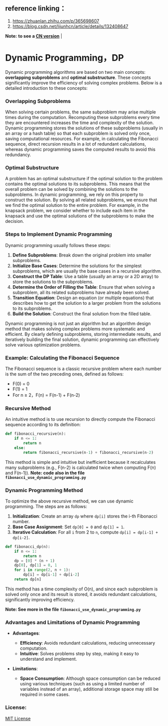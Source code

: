 ## reference linking：

1. https://zhuanlan.zhihu.com/p/365698607
2. https://blog.csdn.net/lijunhcn/article/details/132408647

**Note:** **to see a [CN version](CN.md)** |

# Dynamic Programming，DP

Dynamic programming algorithms are based on two main concepts: **overlapping subproblems** and **optimal substructure**. These concepts significantly improve the efficiency of solving complex problems. Below is a detailed introduction to these concepts:

### Overlapping Subproblems

When solving certain problems, the same subproblem may arise multiple times during the computation. Recomputing these subproblems every time they are encountered increases the time and complexity of the solution. Dynamic programming stores the solutions of these subproblems (usually in an array or a hash table) so that each subproblem is solved only once, saving computational resources. For example, in calculating the Fibonacci sequence, direct recursion results in a lot of redundant calculations, whereas dynamic programming saves the computed results to avoid this redundancy.

### Optimal Substructure

A problem has an optimal substructure if the optimal solution to the problem contains the optimal solutions to its subproblems. This means that the overall problem can be solved by combining the solutions to the subproblems. In dynamic programming, we rely on this property to construct the solution. By solving all related subproblems, we ensure that we find the optimal solution to the entire problem. For example, in the knapsack problem, we consider whether to include each item in the knapsack and use the optimal solutions of the subproblems to make the decision.

### Steps to Implement Dynamic Programming

Dynamic programming usually follows these steps:

1. **Define Subproblems**: Break down the original problem into smaller subproblems.
2. **Initialize Base Cases**: Determine the solutions for the simplest subproblems, which are usually the base cases in a recursive algorithm.
3. **Construct the DP Table**: Use a table (usually an array or a 2D array) to store the solutions to the subproblems.
4. **Determine the Order of Filling the Table**: Ensure that when solving a subproblem, all its related subproblems have already been solved.
5. **Transition Equation**: Design an equation (or multiple equations) that describes how to get the solution to a larger problem from the solutions to its subproblems.
6. **Build the Solution**: Construct the final solution from the filled table.

Dynamic programming is not just an algorithm but an algorithm design method that makes solving complex problems more systematic and efficient. By clearly defining subproblems, storing intermediate results, and iteratively building the final solution, dynamic programming can effectively solve various optimization problems.

### Example: Calculating the Fibonacci Sequence

The Fibonacci sequence is a classic recursive problem where each number is the sum of the two preceding ones, defined as follows:

- F(0) = 0
- F(1) = 1
- For n ≥ 2，F(n) = F(n-1) + F(n-2)

### Recursive Method

An intuitive method is to use recursion to directly compute the Fibonacci sequence according to its definition:

```python
def fibonacci_recursive(n):
    if n <= 1:
        return n
    else:
        return fibonacci_recursive(n-1) + fibonacci_recursive(n-2)
```

This method is simple and intuitive but inefficient because it recalculates many subproblems (e.g., F(n-2) is calculated twice when computing F(n) and F(n-1)).
**Note: code also in the file `fibonacci_use_dynamic_programming.py`**

### Dynamic Programming Method

To optimize the above recursive method, we can use dynamic programming. The steps are as follows:

1. **Initialization**: Create an array `dp` where `dp[i]` stores the i-th Fibonacci number.
2. **Base Case Assignment**: Set `dp[0] = 0` and `dp[1] = 1`.
3. **Iterative Calculation**: For all `i` from 2 to `n`, compute `dp[i] = dp[i-1] + dp[i-2]`.

```python
def fibonacci_dp(n):
    if n <= 1:
        return n
    dp = [0] * (n + 1)
    dp[0], dp[1] = 0, 1
    for i in range(2, n + 1):
        dp[i] = dp[i-1] + dp[i-2]
    return dp[n]
```

This method has a time complexity of O(n), and since each subproblem is solved only once and its result is stored, it avoids redundant calculations, significantly improving efficiency.

**Note: See more in the file `fibonacci_use_dynamic_programming.py`**

### Advantages and Limitations of Dynamic Programming

- **Advantages**:
  - **Efficiency**: Avoids redundant calculations, reducing unnecessary computation.
  - **Intuitive**: Solves problems step by step, making it easy to understand and implement.

- **Limitations**:
  - **Space Consumption**: Although space consumption can be reduced using various techniques (such as using a limited number of variables instead of an array), additional storage space may still be required in some cases.

### License:
[MIT License](LICENSE)
